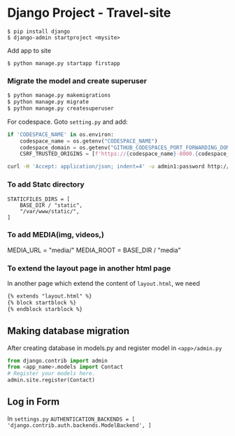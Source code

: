 # Django Project - Travel-site

```
$ pip install django
$ django-admin startproject <mysite>
```
Add app to site
```
$ python manage.py startapp firstapp
```
### Migrate the model and create superuser
```bash
$ python manage.py makemigrations
$ python manage.py migrate 
$ python manage.py createsuperuser
```

For codespace. Goto `setting.py` and add: 
```python
if 'CODESPACE_NAME' in os.environ:
    codespace_name = os.getenv("CODESPACE_NAME")
    codespace_domain = os.getenv("GITHUB_CODESPACES_PORT_FORWARDING_DOMAIN")
    CSRF_TRUSTED_ORIGINS = [f'https://{codespace_name}-8000.{codespace_domain}']
```
```bash
curl -H 'Accept: application/json; indent=4' -u admin1:password http://127.0.0.1:8000/users/
```
### To add Statc directory
```
STATICFILES_DIRS = [
    BASE_DIR / "static",
    "/var/www/static/",
]
```
### To add MEDIA(img, videos,)
MEDIA_URL = "media/"
MEDIA_ROOT = BASE_DIR / "media"
### To extend the layout page in another html page
In another page which extend the content of `layout.html`, we need
```html
{% extends "layout.html" %}
{% block startblock %}
{% endblock starblock %}
```

## Making database migration 
After creating database in models.py
and register model in `<app>/admin.py`
```python
from django.contrib import admin
from <app_name>.models import Contact
# Register your models here.
admin.site.register(Contact)
```

## Log in Form 
In `settings.py`
`AUTHENTICATION_BACKENDS = [
    'django.contrib.auth.backends.ModelBackend',
]
`
